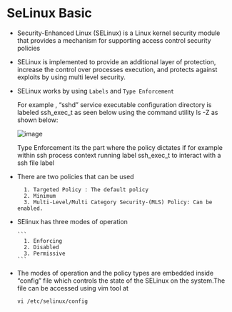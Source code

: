 # SeLinux Basic

- Security-Enhanced Linux (SELinux) is a Linux kernel security module that provides a mechanism for supporting access control security policies

 
- SELinux is implemented to provide an additional layer of protection, increase the control over processes execution, and protects against exploits by using multi level security.


- SELinux works by using `Labels` and `Type Enforcement`

  For example , “sshd” service executable configuration directory is labeled ssh_exec_t as seen below using the command utility ls -Z as shown below:
 
  ![image](https://github.com/Pavan-1997/SeLinux_Basic/assets/32020205/2cbd68ce-5ddc-448a-823d-2b2b8f993f84)

   Type Enforcement its the part where the policy dictates if for example within ssh process context running label ssh_exec_t to interact with a ssh file label


- There are two policies that can be used

  ```
	1. Targeted Policy : The default policy
	2. Minimum
	3. Multi-Level/Multi Category Security-(MLS) Policy: Can be enabled.
  ```


- SElinux has three modes of operation

	  ```
		1. Enforcing
		2. Disabled
		3. Permissive
	  ```


- The modes of operation and the policy types are embedded inside “config” file which controls the state of the SELinux on the system.The file can be accessed using vim tool at
	```
	vi /etc/selinux/config
	```
	 
